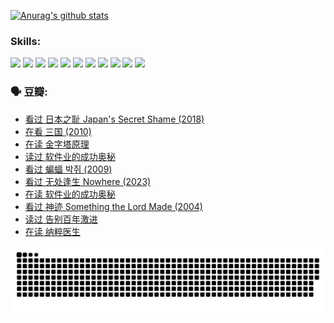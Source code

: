 
[![Anurag's github stats](https://github-readme-stats.vercel.app/api?username=w940853815)](https://github.com/anuraghazra/github-readme-stats)

### Skills:

<code><img height="32" src="https://cdn.jsdelivr.net/npm/simple-icons@v5/icons/python.svg"></code>
<code><img height="32" src="https://cdn.jsdelivr.net/npm/simple-icons@v5/icons/javascript.svg"></code>
<code><img height="32" src="https://cdn.jsdelivr.net/npm/simple-icons@v5/icons/django.svg"></code>
<code><img height="32" src="https://cdn.jsdelivr.net/npm/simple-icons@v5/icons/flask.svg"></code>
<code><img height="32" src="https://cdn.jsdelivr.net/npm/simple-icons@v5/icons/vuetify.svg"></code>
<code><img height="32" src="https://cdn.jsdelivr.net/npm/simple-icons@v5/icons/git.svg"></code>
<code><img height="32" src="https://cdn.jsdelivr.net/npm/simple-icons@v5/icons/docker.svg"></code>
<code><img height="32" src="https://cdn.jsdelivr.net/npm/simple-icons@v5/icons/postgresql.svg"></code>
<code><img height="32" src="https://cdn.jsdelivr.net/npm/simple-icons@v5/icons/elasticsearch.svg"></code>
<code><img height="32" src="https://cdn.jsdelivr.net/npm/simple-icons@v5/icons/macos.svg"></code>
<code><img height="32" src="https://cdn.jsdelivr.net/npm/simple-icons@v5/icons/linux.svg"></code>

### 🗣 豆瓣:

<!-- DOUBAN-ACTIVITIES:START -->
- [看过 日本之耻 Japan's Secret Shame‎ (2018)](https://www.douban.com/people/136069238/status/4431579101/?_i=00655949)
- [在看 三国‎ (2010)](https://www.douban.com/people/136069238/status/4430559482/?_i=00655949)
- [在读 金字塔原理](https://www.douban.com/people/136069238/status/4424812753/?_i=00655949)
- [读过 软件业的成功奥秘](https://www.douban.com/people/136069238/status/4424809958/?_i=00655949)
- [看过 蝙蝠 박쥐‎ (2009)](https://www.douban.com/people/136069238/status/4422787315/?_i=00655949)
- [看过 无处逢生 Nowhere‎ (2023)](https://www.douban.com/people/136069238/status/4416454713/?_i=00655949)
- [在读 软件业的成功奥秘](https://www.douban.com/people/136069238/status/4414815312/?_i=00655949)
- [看过 神迹 Something the Lord Made‎ (2004)](https://www.douban.com/people/136069238/status/4409691983/?_i=00655949)
- [读过 告别百年激进](https://www.douban.com/people/136069238/status/4406414036/?_i=00655949)
- [在读 纳粹医生](https://www.douban.com/people/136069238/status/4406413750/?_i=00655949)
<!-- DOUBAN-ACTIVITIES:END -->


![Snake animation](https://raw.githubusercontent.com/w940853815/w940853815/output/github-contribution-grid-snake.svg)

<!--
**w940853815/w940853815** is a ✨ _special_ ✨ repository because its `README.md` (this file) appears on your GitHub profile.

Here are some ideas to get you started:

- 🔭 I’m currently working on ...
- 🌱 I’m currently learning ...
- 👯 I’m looking to collaborate on ...
- 🤔 I’m looking for help with ...
- 💬 Ask me about ...
- 📫 How to reach me: ...
- 😄 Pronouns: ...
- ⚡ Fun fact: ...
-->
